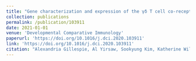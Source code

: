 ```yaml
---
title: "Gene characterization and expression of the γδ T cell co-receptor WC1 in sheep"
collection: publications
permalink: /publication/103911
date: 2021-01-01
venue: 'Developmental Comparative Immunology'
paperurl: 'https://doi.org/10.1016/j.dci.2020.103911'
link: 'https://doi.org/10.1016/j.dci.2020.103911'
citation: "Alexandria Gillespie, Al Yirsaw, Sookyung Kim, Katherine Wilson, Julie McLaughlin, Mackenzie Madigan, Kathleen Loonie, Emily Britton, Fengqiu Zhang , Payal Damani-Yokota, Karthick P. Gunasekaran, Janice Telfer , Cynthia L. Baldwin, 'Gene characterization and expression of the γδ T cell co-receptor WC1 in sheep, Developmental & Comparative Immunology, 2021."
---
```

